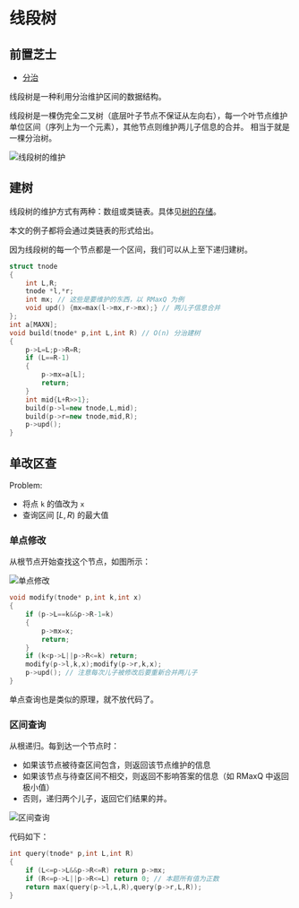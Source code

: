 # 线段树

## 前置芝士
- [分治](/basic/divide-and-conquer.md)

线段树是一种利用分治维护区间的数据结构。

线段树是一棵伪完全二叉树（底层叶子节点不保证从左向右），每一个叶节点维护单位区间（序列上为一个元素），其他节点则维护两儿子信息的合并。
相当于就是一棵分治树。

![线段树的维护]()

## 建树

线段树的维护方式有两种：数组或类链表。具体见[树的存储](../graph/save.md)。

本文的例子都将会通过类链表的形式给出。

因为线段树的每一个节点都是一个区间，我们可以从上至下递归建树。

```cpp
struct tnode
{
    int L,R;
    tnode *l,*r;
    int mx; // 这些是要维护的东西，以 RMaxQ 为例
    void upd() {mx=max(l->mx,r->mx);} // 两儿子信息合并
};
int a[MAXN];
void build(tnode* p,int L,int R) // O(n) 分治建树
{
    p->L=L;p->R=R;
    if (L==R-1)
    {
        p->mx=a[L];
        return;
    }
    int mid{L+R>>1};
    build(p->l=new tnode,L,mid);
    build(p->r=new tnode,mid,R);
    p->upd();
}
```

## 单改区查

Problem:
- 将点 `k` 的值改为  `x`
- 查询区间 $[L,R)$ 的最大值

### 单点修改

从根节点开始查找这个节点，如图所示：

![单点修改]()

```cpp
void modify(tnode* p,int k,int x)
{
    if (p->L==k&&p->R-1=k)
    {
        p->mx=x;
        return;
    }
    if (k<p->L||p->R<=k) return;
    modify(p->l,k,x);modify(p->r,k,x);
    p->upd(); // 注意每次儿子被修改后要重新合并两儿子
}
```

单点查询也是类似的原理，就不放代码了。

### 区间查询

从根递归。每到达一个节点时：

- 如果该节点被待查区间包含，则返回该节点维护的信息
- 如果该节点与待查区间不相交，则返回不影响答案的信息（如 RMaxQ 中返回极小值）
- 否则，递归两个儿子，返回它们结果的并。

![区间查询]()

代码如下：

```cpp
int query(tnode* p,int L,int R)
{
    if (L<=p->L&&p->R<=R) return p->mx;
    if (R<=p->L||p->R<=L) return 0; // 本题所有值为正数
    return max(query(p->l,L,R),query(p->r,L,R));
}
```
